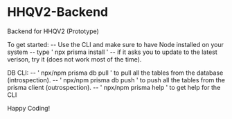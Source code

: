 # HHQV2-Backend

Backend for HHQV2 (Prototype)

To get started:
-- Use the CLI and make sure to have Node installed on your system
-- type ' npx prisma install '
-- if it asks you to update to the latest verison, try it (does not work most of the time).

DB CLI:
-- ' npx/npm prisma db pull ' to pull all the tables from the database (introspection).
-- ' npx/npm prisma db push ' to push all the tables from the prisma client (outrospection).
-- ' npx/npm prisma help ' to get help for the CLI

Happy Coding!
